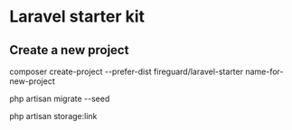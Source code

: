 # Laravel starter kit

## Create a new project

composer create-project --prefer-dist fireguard/laravel-starter name-for-new-project

php artisan migrate --seed

php artisan storage:link

